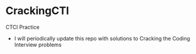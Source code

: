 # CrackingCTI
CTCI Practice
- I will periodically update this repo with solutions to Cracking the Coding Interview problems
